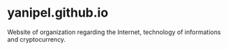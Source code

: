 # yanipel.github.io
Website of organization regarding the Internet, technology of informations and cryptocurrency.
